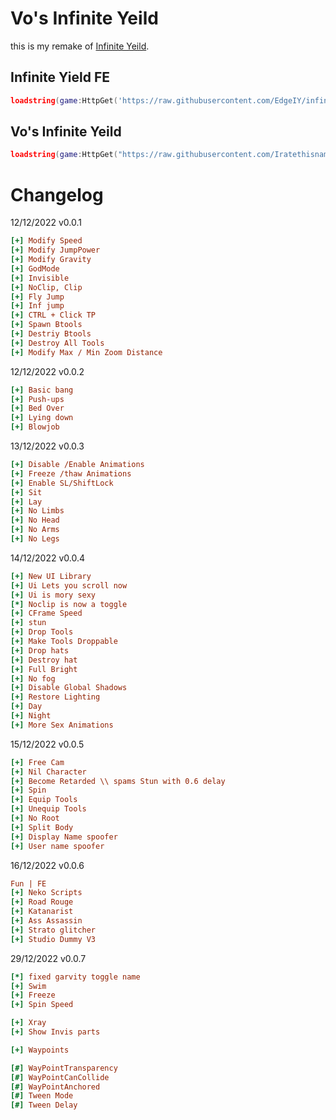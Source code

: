 # Vo's Infinite Yeild 

this is my remake of [Infinite Yeild](https://raw.githubusercontent.com/EdgeIY/infiniteyield/master/source).

## Infinite Yield FE
```lua
loadstring(game:HttpGet('https://raw.githubusercontent.com/EdgeIY/infiniteyield/master/source'))()
```

## Vo's Infinite Yeild 
```lua
loadstring(game:HttpGet("https://raw.githubusercontent.com/Iratethisname10/Iy-plus/main/main/main.lua"))()
```

# Changelog
12/12/2022 v0.0.1
```ini
[+] Modify Speed
[+] Modify JumpPower
[+] Modify Gravity
[+] GodMode
[+] Invisible
[+] NoClip, Clip
[+] Fly Jump
[+] Inf jump
[+] CTRL + Click TP
[+] Spawn Btools
[+] Destriy Btools
[+] Destroy All Tools
[+] Modify Max / Min Zoom Distance
```
12/12/2022 v0.0.2
```ini
[+] Basic bang
[+] Push-ups
[+] Bed Over
[+] Lying down
[+] Blowjob
```

13/12/2022 v0.0.3
```ini
[+] Disable /Enable Animations
[+] Freeze /thaw Animations
[+] Enable SL/ShiftLock
[+] Sit
[+] Lay
[+] No Limbs
[+] No Head
[+] No Arms
[+] No Legs
```

14/12/2022 v0.0.4
```ini
[+] New UI Library
[+] Ui Lets you scroll now
[+] Ui is mory sexy
[*] Noclip is now a toggle
[+] CFrame Speed
[+] stun 
[+] Drop Tools
[+] Make Tools Droppable
[+] Drop hats
[+] Destroy hat
[+] Full Bright
[+] No fog
[+] Disable Global Shadows
[+] Restore Lighting
[+] Day
[+] Night
[+] More Sex Animations
```

15/12/2022 v0.0.5
```ini
[+] Free Cam
[+] Nil Character
[+] Become Retarded \\ spams Stun with 0.6 delay
[+] Spin
[+] Equip Tools
[+] Unequip Tools
[+] No Root
[+] Split Body
[+] Display Name spoofer
[+] User name spoofer
```

16/12/2022 v0.0.6
```ini
Fun | FE
[+] Neko Scripts
[+] Road Rouge
[+] Katanarist
[+] Ass Assassin
[+] Strato glitcher
[+] Studio Dummy V3
```

29/12/2022 v0.0.7
```ini
[*] fixed garvity toggle name
[+] Swim
[+] Freeze
[+] Spin Speed

[+] Xray
[+] Show Invis parts

[+] Waypoints

[#] WayPointTransparency 
[#] WayPointCanCollide 
[#] WayPointAnchored 
[#] Tween Mode
[#] Tween Delay 
```